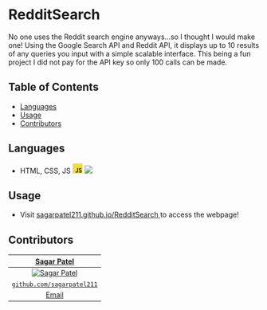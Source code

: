 # RedditSearch
No one uses the Reddit search engine anyways...so I thought I would make one! Using the Google Search API and Reddit API, it displays up to 10 results of any queries you input with a simple scalable interface. This being a fun project I did not pay for the API key so only 100 calls can be made. 

## Table of Contents
- [Languages](#languages)
- [Usage](#usage)
- [Contributors](#contributors)

## Languages
- HTML, CSS, JS
<code><img height="20" src="https://raw.githubusercontent.com/github/explore/80688e429a7d4ef2fca1e82350fe8e3517d3494d/topics/javascript/javascript.png"></code>
<code><img height="20" src="https://upload.wikimedia.org/wikipedia/commons/thumb/1/10/CSS3_and_HTML5_logos_and_wordmarks.svg/791px-CSS3_and_HTML5_logos_and_wordmarks.svg.png"></code>

## Usage
* Visit <a href="https://sagarpatel211.github.io/RedditSearch/"> sagarpatel211.github.io/RedditSearch </a> to access the webpage!

## Contributors
| <a href="https://github.com/sagarpatel211" target="_blank">**Sagar Patel**</a> |
| :---: |
| [![Sagar Patel](https://avatars1.githubusercontent.com/u/34544263?s=200)](https://github.com/sagarpatel211) |
| <a href="https://github.com/sagarpatel211" target="_blank">`github.com/sagarpatel211`</a> |
| <a href="mailto:sa24pate@uwaterloo.ca" target="_blank">Email</a> |
